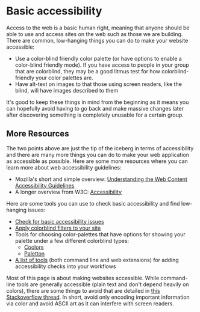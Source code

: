 # Basic accessibility

Access to the web is a basic human right, meaning that anyone should be able to use and access sites on the web such as those we are building. There are common, low-hanging things you can do to make your website accessible:

* Use a color-blind friendly color palette \(or have options to enable a color-blind friendly mode\). If you have access to people in your group that are colorblind, they may be a good litmus test for how colorblind-friendly your color palettes are.
* Have alt-text on images to that those using screen readers, like the blind, will have images described to them

It's good to keep these things in mind from the beginning as it means you can hopefully avoid having to go back and make massive changes later after discovering something is completely unusable for a certain group.

## More Resources

The two points above are just the tip of the iceberg in terms of accessibility and there are many more things you can do to make your web application as accessible as possible. Here are some more resources where you can learn more about web accessibility guidelines:

* Mozilla's short and simple overview: [Understanding the Web Content Accessibility Guidelines](https://developer.mozilla.org/en-US/docs/Web/Accessibility/Understanding_WCAG)
* A longer overview from W3C: [Accessibility](https://www.w3.org/standards/webdesign/accessibility)

Here are some tools you can use to check basic accessibility and find low-hanging issues:

* [Check for basic accessibility issues](https://wave.webaim.org/)
* [Apply colorblind filters to your site](https://www.toptal.com/designers/colorfilter/)
* Tools for choosing color-palettes that have options for showing your palette under a few different colorblind types: 
  * [Coolors](https://coolors.co/)
  * [Paletton](https://paletton.com/)
* [A list of tools](https://www.assist.vt.edu/web-accessibility/testing-tools/command-line-developer-tools.html) (both command line and web extensions) for adding accessibility checks into your workflows

Most of this page is about making websites accessible. While command-line tools are generally accessible \(plain text and don't depend heavily on colors\), there are some things to avoid that are detailed in [this Stackoverflow thread](https://stackoverflow.com/questions/59945753/what-are-the-accessibility-a11y-guidelines-for-command-line-applications). In short, avoid only encoding important information via color and avoid ASCII art as it can interfere with screen readers. 

